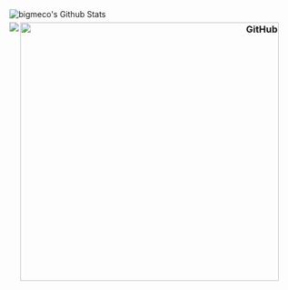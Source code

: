   <img align="left" alt="bigmeco's Github Stats" src="https://github-readme-stats.vercel.app/api?username=bigmeco&show_icons=true&include_all_commits=true&count_private=true&text_color=30a14e&&title_color=216e39&icon_color=40c463&hide_border=true" />


</h3>
 <h3 align='right'>

 <img align="left" src="https://github-readme-stats.anuraghazra1.vercel.app/api/top-langs/?username=bigmeco&layout=compact&card_width=445&hide=JavaScript,HTML&text_color=216e39&&title_color=216e39&hide_border=true" />

[<img align="left" alt="GitHub" width="455px" src="https://sun9-38.userapi.com/k_MVo06KTzd8f92CE18sHN_0rKktCx650n9GLQ/9-AebQStv38.jpg" />][website]
</h3>


[website]: https://ru.stackoverflow.com/users/247272/bigmeco
